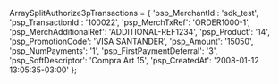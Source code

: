 ArraySplitAuthorize3pTransactions = {
    'psp_MerchantId': 'sdk_test',
    'psp_TransactionId': '100022',
    'psp_MerchTxRef': 'ORDER1000-1',
    'psp_MerchAdditionalRef': 'ADDITIONAL-REF1234',
    'psp_Product': '14',
    'psp_PromotionCode': 'VISA SANTANDER',
    'psp_Amount': '15050',
    'psp_NumPayments': '1',
    'psp_FirstPaymentDeferral': '3',
    'psp_SoftDescriptor': 'Compra Art 15',
    'psp_CreatedAt': '2008-01-12 13:05:35-03:00'
};